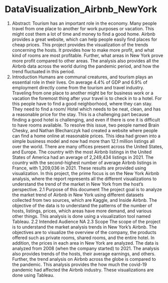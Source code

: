 # DataVisualization_Airbnb_NewYork
1. Abstract:
Tourism has an important role in the economy. Many people travel from one place to another for work purposes or vacation. This might cost them a lot of time and money to find a good home. Airbnb provides a great website, which can help people easily find places for cheap prices. This project provides the visualization of the trends concerning the hosts. It provides how to make more profit, and what kind of rooms are most profitable. Further, what areas in New York prove more profit compared to other areas. The analysis also provides all the Airbnb data across the world during the pandemic period, and how the trend fluctuated in this period.
2. Introduction
Humans are communal creatures, and tourism plays an essential role in their lives. On average 4.4% of GDP and 6.9% of employment directly come from the tourism and travel industry. Traveling from one place to another might be for business work or a vacation the foremost thing after your travel is to check in to a hotel. For this people have to find a good neighborhood, where they can stay. They need to find a room/ Hotel which needs to be neat, clean, and has a reasonable price for the stay. This is a challenging part because finding a good hotel is challenging, and even if there is one it is difficult to have rooms available. To resolve this issue, two people named Brain Chesky, and Nathan Blecharczyk had created a website where people can find a home online at reasonable prices.
This idea had grown into a simple business model and now had more than 12.1 million listings all over the world. There are many offices present across the United States, and Europe. The country with the most Airbnb listings in the United States of America had an average of 2,249,434 listings in 2021. The country with the second-highest number of average Airbnb listings in France, with 1,209,036 in 2021. These results are provided using visualization. In this project, the prime focus is on the New York Airbnb analysis, where the report represents all the different visualizations to understand the trend of the market in New York from the host’s perspective.
2.1 Purpose of this document
The project goal is to analyze the market trend of Airbnb in New York using different datasets collected from two sources, which are Kaggle, and Inside Airbnb. The objective of the data is to understand the patterns of the number of hosts, listings, prices, which areas have more demand, and various other things. This analysis is done using a visualization tool named Tableau.
2.2 Intended Audience
NA
2.3 Scope
The scope of the project is to understand the market analysis trends in New York’s Airbnb. The objectives are to visualize the overview of the company, the products offered such as private rooms, shared rooms, and the entire hotel. In addition, the prices in each area in New York are analyzed. The data is analyzed from 2008 (when the company started) to 2021. The analysis also provides trends of the hosts, their average earnings, and others. Further, the trend analysis on Airbnb across the globe is compared to the pandemic. This analysis provides the how much the covid-19 pandemic had affected the Airbnb industry. These visualizations are done using Tableau.
